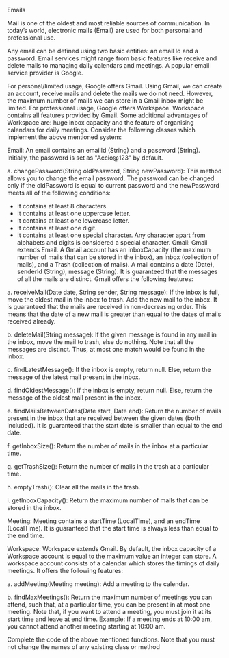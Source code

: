 Emails

Mail is one of the oldest and most reliable sources of communication. In today’s world, electronic mails (Email) are used for both personal and professional use.

Any email can be defined using two basic entities: an email Id and a password. 
Email services might range from basic features like receive and delete mails to managing daily calendars and meetings. A popular email service provider is Google.

For personal/limited usage, Google offers Gmail. Using Gmail, we can create an account, receive mails and delete the mails we do not need. However,
the maximum number of mails we can store in a Gmail inbox might be limited.
For professional usage, Google offers Workspace. Workspace contains all features provided by Gmail. Some additional advantages of Workspace are: 
huge inbox capacity and the feature of organising calendars for daily meetings.
Consider the following classes which implement the above mentioned system:

Email: An email contains an emailId (String) and a password (String). Initially, the password is set as "Accio@123" by default.

a. changePassword(String oldPassword, String newPassword): This method allows you to change the email password. 
The password can be changed only if the oldPassword is equal to current password and the newPassword meets all of the following conditions:

 - It contains at least 8 characters.
 - It contains at least one uppercase letter.
 - It contains at least one lowercase letter.
 - It contains at least one digit.
 - It contains at least one special character. Any character apart from alphabets and digits is considered a special character.
Gmail: Gmail extends Email. A Gmail account has an inboxCapacity (the maximum number of mails that can be stored in the inbox),
 an Inbox (collection of mails), and a Trash (collection of mails). A mail contains a date (Date), senderId (String), message (String).
 It is guaranteed that the messages of all the mails are distinct. Gmail offers the following features:

a. receiveMail(Date date, String sender, String message): If the inbox is full, move the oldest mail in the inbox to trash. 
Add the new mail to the inbox. It is guaranteed that the mails are received in non-decreasing order.
This means that the date of a new mail is greater than equal to the dates of mails received already.

b. deleteMail(String message): If the given message is found in any mail in the inbox, move the mail to trash, 
else do nothing. Note that all the messages are distinct. Thus, at most one match would be found in the inbox.

c. findLatestMessage(): If the inbox is empty, return null. Else, return the message of the latest mail present in the inbox.

d. findOldestMessage(): If the inbox is empty, return null. Else, return the message of the oldest mail present in the inbox.

e. findMailsBetweenDates(Date start, Date end): Return the number of mails present in the inbox that are received between the given dates (both included).
It is guaranteed that the start date is smaller than equal to the end date.

f. getInboxSize(): Return the number of mails in the inbox at a particular time.

g. getTrashSize(): Return the number of mails in the trash at a particular time.

h. emptyTrash(): Clear all the mails in the trash.

i. getInboxCapacity(): Return the maximum number of mails that can be stored in the inbox.

Meeting: Meeting contains a startTime (LocalTime), and an endTime (LocalTime). It is guaranteed that the start time is always less than equal to the end time.

Workspace: Workspace extends Gmail. By default, the inbox capacity of a Workspace account is equal to the maximum value an integer can store.
A workspace account consists of a calendar which stores the timings of daily meetings. It offers the following features:

a. addMeeting(Meeting meeting): Add a meeting to the calendar.

b. findMaxMeetings(): Return the maximum number of meetings you can attend, such that, at a particular time,
you can be present in at most one meeting. Note that, if you want to attend a meeting, you must join it at its start time and leave at end time. 
Example: If a meeting ends at 10:00 am, you cannot attend another meeting starting at 10:00 am.

Complete the code of the above mentioned functions. Note that you must not change the names of any existing class or method
